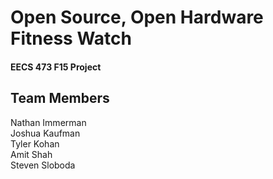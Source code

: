 # Open Source, Open Hardware Fitness Watch    
#### EECS 473 F15 Project                                                         
## Team Members
Nathan Immerman                                                                 
Joshua Kaufman                                                                  
Tyler Kohan                                                                     
Amit Shah                                                                       
Steven Sloboda  
